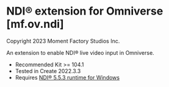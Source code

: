 # NDI® extension for Omniverse [mf.ov.ndi]
Copyright 2023 Moment Factory Studios Inc.

An extension to enable NDI® live video input in Omniverse.

- Recommended Kit >= 104.1
- Tested in Create 2022.3.3
- Requires [NDI® 5.5.3 runtime for Windows](https://go.ndi.tv/tools-for-windows)
